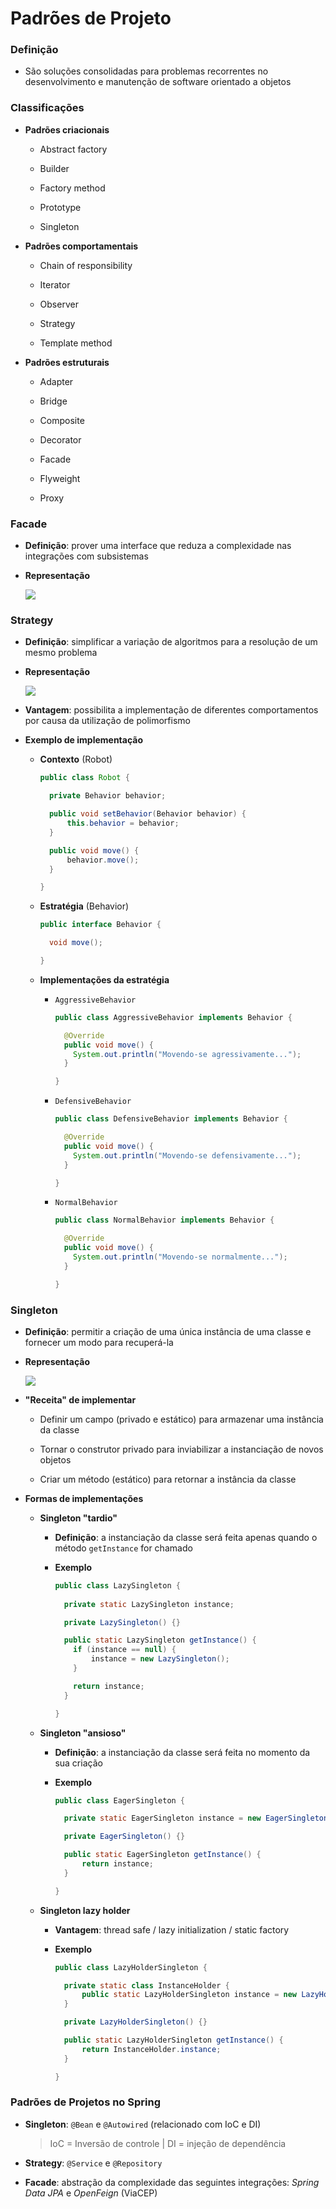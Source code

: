 # Padrões de Projeto

### Definição

* São soluções consolidadas para problemas recorrentes no desenvolvimento e manutenção de software orientado a objetos

### Classificações

* **Padrões criacionais**

  * Abstract factory

  * Builder

  * Factory method

  * Prototype

  * Singleton

* **Padrões comportamentais**

  * Chain of responsibility

  * Iterator

  * Observer

  * Strategy

  * Template method

* **Padrões estruturais**

  * Adapter

  * Bridge

  * Composite

  * Decorator

  * Facade

  * Flyweight

  * Proxy

### Facade

* **Definição**: prover uma interface que reduza a complexidade nas integrações com subsistemas

* **Representação**

  ![](./assets/representacao-facade.png)

### Strategy

* **Definição**: simplificar a variação de algoritmos para a resolução de um mesmo problema

* **Representação**

  ![](./assets/padrao-strategy.png)

* **Vantagem**: possibilita a implementação de diferentes comportamentos por causa da utilização de polimorfismo

* **Exemplo de implementação**

  * **Contexto** (Robot)

    ```java
    public class Robot {

      private Behavior behavior;

      public void setBehavior(Behavior behavior) {
          this.behavior = behavior;
      }

      public void move() {
          behavior.move();
      }

    }
    ```

  * **Estratégia** (Behavior)

    ```java
    public interface Behavior {

      void move();

    }
    ```

  * **Implementações da estratégia**

    * `AggressiveBehavior`

      ```java
      public class AggressiveBehavior implements Behavior {

        @Override
        public void move() {
          System.out.println("Movendo-se agressivamente...");
        }

      }
      ```

    * `DefensiveBehavior`

      ```java
      public class DefensiveBehavior implements Behavior {

        @Override
        public void move() {
          System.out.println("Movendo-se defensivamente...");
        }

      }
      ```

    * `NormalBehavior`

      ```java
      public class NormalBehavior implements Behavior {

        @Override
        public void move() {
          System.out.println("Movendo-se normalmente...");
        }

      }
      ```

### Singleton

* **Definição**: permitir a criação de uma única instância de uma classe e fornecer um modo para recuperá-la

* **Representação**

  ![](./assets/padrao-singleton.png)

* **"Receita" de implementar**

  * Definir um campo (privado e estático) para armazenar uma instância da classe

  * Tornar o construtor privado para inviabilizar a instanciação de novos objetos

  * Criar um método (estático) para retornar a instância da classe

* **Formas de implementações**

  * **Singleton "tardio"**

    * **Definição**: a instanciação da classe será feita apenas quando o método `getInstance` for chamado

    * **Exemplo**

      ```java
      public class LazySingleton {
          
        private static LazySingleton instance;

        private LazySingleton() {}

        public static LazySingleton getInstance() {
          if (instance == null) {
              instance = new LazySingleton();
          }

          return instance;
        }

      }
      ```

  * **Singleton "ansioso"**

    * **Definição**: a instanciação da classe será feita no momento da sua criação

    * **Exemplo**

      ```java
      public class EagerSingleton {

        private static EagerSingleton instance = new EagerSingleton();

        private EagerSingleton() {}

        public static EagerSingleton getInstance() {
            return instance;
        }

      }
      ```

  * **Singleton lazy holder**

    * **Vantagem**: thread safe / lazy initialization / static factory

    * **Exemplo**

      ```java
      public class LazyHolderSingleton {

        private static class InstanceHolder {
            public static LazyHolderSingleton instance = new LazyHolderSingleton();
        }

        private LazyHolderSingleton() {}

        public static LazyHolderSingleton getInstance() {
            return InstanceHolder.instance;
        }

      }
      ```

### Padrões de Projetos no Spring

* **Singleton**: `@Bean` e `@Autowired` (relacionado com IoC e DI)

  > IoC = Inversão de controle | DI = injeção de dependência

* **Strategy**: `@Service` e `@Repository`

* **Facade**: abstração da complexidade das seguintes integrações: *Spring Data JPA* e *OpenFeign* (ViaCEP)